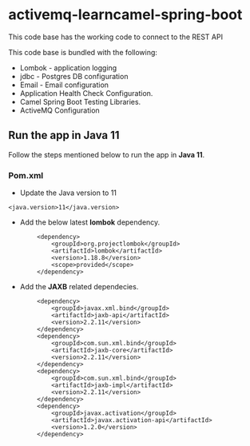 # activemq-learncamel-spring-boot
This code base has the working code to connect to the REST API

This code base is bundled with the following:

-   Lombok - application logging
-   jdbc -  Postgres DB configuration
-   Email - Email configuration
-   Application Health Check Configuration.
-   Camel Spring Boot Testing Libraries.
-   ActiveMQ Configuration

## Run the app in Java 11

Follow the steps mentioned below to run the app in **Java 11**.

### Pom.xml

-   Update the Java version to 11

```$xslt
<java.version>11</java.version>
```

-   Add the below latest **lombok** dependency.


```$xslt
        <dependency>
            <groupId>org.projectlombok</groupId>
            <artifactId>lombok</artifactId>
            <version>1.18.8</version>
            <scope>provided</scope>
        </dependency>
```

-   Add the **JAXB** related dependecies.

```
        <dependency>
			<groupId>javax.xml.bind</groupId>
			<artifactId>jaxb-api</artifactId>
			<version>2.2.11</version>
		</dependency>
		<dependency>
			<groupId>com.sun.xml.bind</groupId>
			<artifactId>jaxb-core</artifactId>
			<version>2.2.11</version>
		</dependency>
		<dependency>
			<groupId>com.sun.xml.bind</groupId>
			<artifactId>jaxb-impl</artifactId>
			<version>2.2.11</version>
		</dependency>
        <dependency>
            <groupId>javax.activation</groupId>
            <artifactId>javax.activation-api</artifactId>
            <version>1.2.0</version>
        </dependency>

```